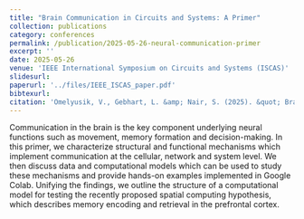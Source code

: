 ```yaml
---
title: "Brain Communication in Circuits and Systems: A Primer"
collection: publications
category: conferences
permalink: /publication/2025-05-26-neural-communication-primer
excerpt: ''
date: 2025-05-26
venue: 'IEEE International Symposium on Circuits and Systems (ISCAS)'
slidesurl: 
paperurl: '../files/IEEE_ISCAS_paper.pdf'
bibtexurl: 
citation: 'Omelyusik, V., Gebhart, L. &amp; Nair, S. (2025). &quot; Brain Communication in Circuits and Systems: A Primer.&quot; <i>IEEE International Symposium on Circuits and Systems Proceedings</i>. '
---
```

Communication in the brain is the key component underlying neural functions such as movement, memory formation and decision-making. In this primer, we characterize structural and functional mechanisms which implement communication at the cellular, network and system level. We then discuss data and computational models which can be used to study these mechanisms and provide hands-on examples implemented in Google Colab. Unifying the findings, we outline the structure of a computational model for testing the recently proposed spatial computing hypothesis, which describes memory encoding and retrieval in the prefrontal cortex.
